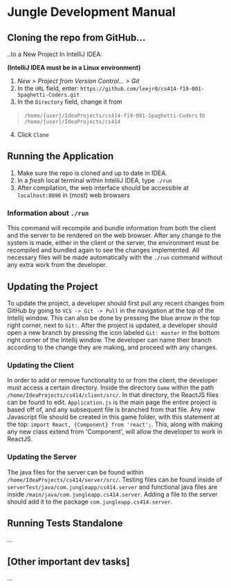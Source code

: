 # Jungle Development Manual

## Cloning the repo from GitHub...
..to a New Project In IntelliJ IDEA:

**(IntelliJ IDEA must be in a Linux environment)**
1. *New > Project from Version Control... > Git*
2. In the `URL` field, enter: `https://github.com/leejr0/cs414-f19-001-Spaghetti-Coders.git`
3. In the `Directory` field, change it from 
>`/home/{user}/IdeaProjects/cs414-f19-001-Spaghetti-Coders`
to  
>`/home/{user}/IdeaProjects/cs414`
4. Click `Clone`

## Running the Application
1. Make sure the repo is cloned and up to date in IDEA.
2. In a *fresh* local terminal within IntelliJ IDEA, type `./run`
3. After compilation, the web interface should be accessible at `localhost:8090` in (most) web browsers

### Information about `./run`
This command will recompile and bundle information from both the client and the server to be rendered on the web browser. After any change to the system is made, either in the client or the server, the environment must be recompiled and bundled again to see the changes implemented. All necessary files will be made automatically with the `./run` command without any extra work from the developer.

## Updating the Project
To update the project, a developer should first pull any recent changes from GitHub by going to `VCS -> Git -> Pull` in the navigation at the top of the Intellij window. This can also be done by pressing the blue arrow in the top right corner, next to `Git:`. After the project is updated, a developer should open a new branch by pressing the icon labeled `Git: master` in the bottom right corner of the Intellij window. The developer can name their branch according to the change they are making, and proceed with any changes.

### Updating the Client
In order to add or remove functionality to or from the client, the developer must access a certain directory. Inside the directory `Game` within the path `/home/IdeaProjects/cs414/client/src/`. In that directory, the ReactJS files can be found to edit. `Application.js` is the main page the entire project is based off of, and any subsequent file is branched from that file. Any new Javascript file should be created in this game folder, with this statement at the top: `import React, {Component} from 'react';`. This, along with making any new class extend from 'Component', will allow the developer to work in ReactJS.

### Updating the Server
The java files for the server can be found within `/home/IdeaProjects/cs414/server/src/`. Testing files can be found inside of `serverTest/java/com.jungleapp/cs414.server` and functional java files are inside `/main/java/com.jungleapp.cs414.server`. Adding a file to the server should add it to the package `com.jungleapp.cs414.server`.

## Running Tests Standalone
...
## [Other important dev tasks]
...
